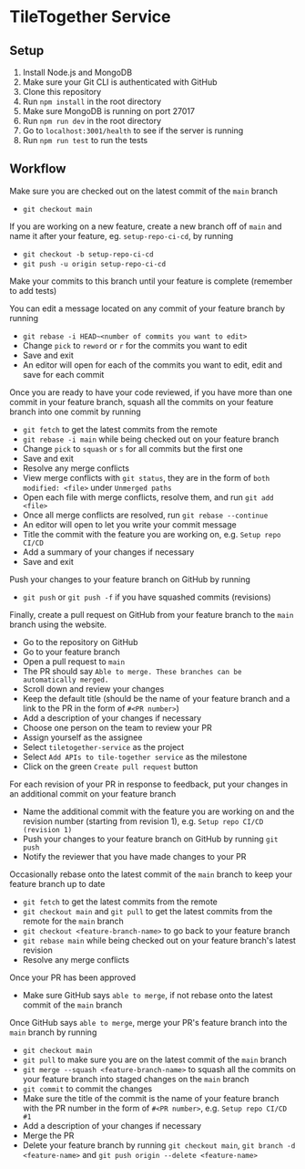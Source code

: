 # TileTogether Service

## Setup
1. Install Node.js and MongoDB
2. Make sure your Git CLI is authenticated with GitHub
3. Clone this repository
4. Run `npm install` in the root directory
5. Make sure MongoDB is running on port 27017
6. Run `npm run dev` in the root directory
7. Go to `localhost:3001/health` to see if the server is running
8. Run `npm run test` to run the tests

## Workflow

Make sure you are checked out on the latest commit of the `main` branch
* `git checkout main`

If you are working on a new feature, create a new branch off of `main` and name it after your feature, eg. `setup-repo-ci-cd`, by running
* `git checkout -b setup-repo-ci-cd`
* `git push -u origin setup-repo-ci-cd`

Make your commits to this branch until your feature is complete (remember to add tests)

You can edit a message located on any commit of your feature branch by running
* `git rebase -i HEAD~<number of commits you want to edit>`
* Change `pick` to `reword` or `r` for the commits you want to edit
* Save and exit
* An editor will open for each of the commits you want to edit, edit and save for each commit

Once you are ready to have your code reviewed, if you have more than one commit in your feature branch, squash all the commits on your feature branch into one commit by running
* `git fetch` to get the latest commits from the remote
* `git rebase -i main` while being checked out on your feature branch
* Change `pick` to `squash` or `s` for all commits but the first one
* Save and exit
* Resolve any merge conflicts
* View merge conflicts with `git status`, they are in the form of `both modified: <file>` under `Unmerged paths`
* Open each file with merge conflicts, resolve them, and run `git add <file>`
* Once all merge conflicts are resolved, run `git rebase --continue`
* An editor will open to let you write your commit message
* Title the commit with the feature you are working on, e.g. `Setup repo CI/CD`
* Add a summary of your changes if necessary
* Save and exit

Push your changes to your feature branch on GitHub by running
* `git push` or `git push -f` if you have squashed commits (revisions)

Finally, create a pull request on GitHub from your feature branch to the `main` branch using the website.
* Go to the repository on GitHub
* Go to your feature branch
* Open a pull request to `main`
* The PR should say `Able to merge. These branches can be automatically merged.`
* Scroll down and review your changes
* Keep the default title (should be the name of your feature branch and a link to the PR in the form of `#<PR number>`)
* Add a description of your changes if necessary
* Choose one person on the team to review your PR
* Assign yourself as the assignee
* Select `tiletogether-service`  as the project
* Select `Add APIs to tile-together service` as the milestone
* Click on the green `Create pull request` button

For each revision of your PR in response to feedback, put your changes in an additional commit on your feature branch
* Name the additional commit with the feature you are working on and the revision number (starting from revision 1), e.g. `Setup repo CI/CD (revision 1)`
* Push your changes to your feature branch on GitHub by running `git push`
* Notify the reviewer that you have made changes to your PR

Occasionally rebase onto the latest commit of the `main` branch to keep your feature branch up to date
* `git fetch` to get the latest commits from the remote
* `git checkout main` and `git pull` to get the latest commits from the remote for the `main` branch
* `git checkout <feature-branch-name>` to go back to your feature branch
* `git rebase main` while being checked out on your feature branch's latest revision
* Resolve any merge conflicts

Once your PR has been approved
* Make sure GitHub says `able to merge`, if not rebase onto the latest commit of the `main` branch

Once GitHub says `able to merge`, merge your PR's feature branch into the `main` branch by running
* `git checkout main`
* `git pull` to make sure you are on the latest commit of the `main` branch
* `git merge --squash <feature-branch-name>` to squash all the commits on your feature branch into staged changes on the `main` branch
* `git commit` to commit the changes
* Make sure the title of the commit is the name of your feature branch with the PR number in the form of `#<PR number>`, e.g. `Setup repo CI/CD #1`
* Add a description of your changes if necessary
* Merge the PR
* Delete your feature branch by running `git checkout main`, `git branch -d <feature-name>` and `git push origin --delete <feature-name>`
